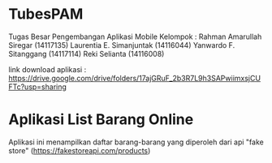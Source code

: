 # TubesPAM

Tugas Besar Pengembangan Aplikasi Mobile Kelompok :
Rahman Amarullah Siregar (14117135)
Laurentia E. Simanjuntak (14116044)
Yanwardo F. Sitanggang (14117114)
Reki Selianta (14116008)

link download aplikasi : https://drive.google.com/drive/folders/17ajGRuF_2b3R7L9h3SAPwiimxsjCUFTc?usp=sharing

# Aplikasi List Barang Online

Aplikasi ini menampilkan daftar barang-barang yang diperoleh dari api "fake store" (https://fakestoreapi.com/products)
